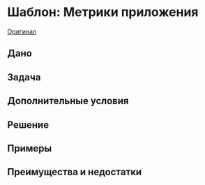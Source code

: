 # Шаблон: Метрики приложения

[Оригинал](https://microservices.io/patterns/observability/application-metrics.html)

## Дано

## Задача

## Дополнительные условия

## Решение

## Примеры

## Преимущества и недостатки
